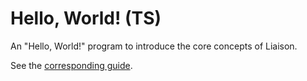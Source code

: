 # Hello, World! (TS)

An "Hello, World!" program to introduce the core concepts of Liaison.

See the [corresponding guide](https://liaison.dev/docs/v1/introduction/hello-world?language=ts).
